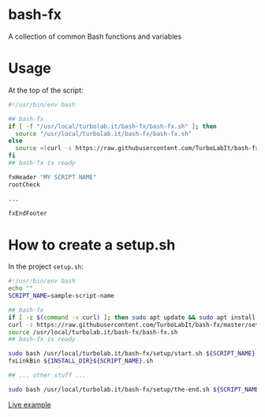 # bash-fx

A collection of common Bash functions and variables


# Usage

At the top of the script:

````bash
#!/usr/bin/env bash

## bash-fx
if [ -f "/usr/local/turbolab.it/bash-fx/bash-fx.sh" ]; then
  source "/usr/local/turbolab.it/bash-fx/bash-fx.sh"
else
  source <(curl -s https://raw.githubusercontent.com/TurboLabIt/bash-fx/main/bash-fx.sh)
fi
## bash-fx is ready

fxHeader "MY SCRIPT NAME"
rootCheck

...

fxEndFooter

````


# How to create a setup.sh

In the project `setup.sh`:

````bash
#!/usr/bin/env bash
echo ""
SCRIPT_NAME=sample-script-name

## bash-fx
if [ -z $(command -v curl) ]; then sudo apt update && sudo apt install curl -y; fi
curl -s https://raw.githubusercontent.com/TurboLabIt/bash-fx/master/setup.sh?$(date +%s) | sudo bash
source /usr/local/turbolab.it/bash-fx/bash-fx.sh
## bash-fx is ready

sudo bash /usr/local/turbolab.it/bash-fx/setup/start.sh ${SCRIPT_NAME}
fxLinkBin ${INSTALL_DIR}${SCRIPT_NAME}.sh

## ... other stuff ...

sudo bash /usr/local/turbolab.it/bash-fx/setup/the-end.sh ${SCRIPT_NAME}

````

[Live example](https://github.com/TurboLabIt/zzfirewall/blob/main/setup.sh)
